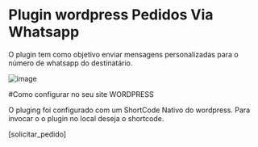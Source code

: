 # Plugin wordpress Pedidos Via Whatsapp

O plugin tem como objetivo enviar mensagens personalizadas para o número de whatsapp do destinatário. 



![image](https://user-images.githubusercontent.com/85358973/169671373-57743d19-d3fd-4c17-b183-0894eff110a8.png)

#Como configurar no seu site WORDPRESS

O pluging foi configurado com um ShortCode Nativo do wordpress.
Para invocar o o plugin no local deseja o shortcode. 

[solicitar_pedido]
